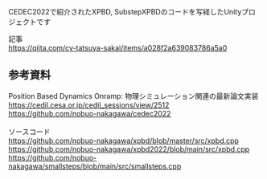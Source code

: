 CEDEC2022で紹介されたXPBD, SubstepXPBDのコードを写経したUnityプロジェクトです

記事<br>
https://qiita.com/cy-tatsuya-sakai/items/a028f2a639083786a5a0

## 参考資料
Position Based Dynamics Onramp: 物理シミュレーション関連の最新論文実装<br>
https://cedil.cesa.or.jp/cedil_sessions/view/2512<br>
https://github.com/nobuo-nakagawa/cedec2022<br>
<br>
ソースコード<br>
https://github.com/nobuo-nakagawa/xpbd/blob/master/src/xpbd.cpp<br>
https://github.com/nobuo-nakagawa/xpbd2022/blob/main/src/xpbd.cpp<br>
https://github.com/nobuo-nakagawa/smallsteps/blob/main/src/smallsteps.cpp<br>

